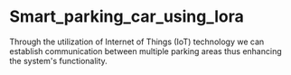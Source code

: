 # Smart_parking_car_using_lora
Through the utilization of Internet of Things (IoT) technology we can establish communication between multiple parking areas thus enhancing the system's functionality.
